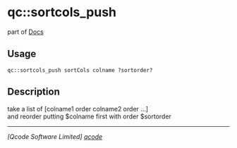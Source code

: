 qc::sortcols_push
=================

part of [Docs](../index.md)

Usage
-----
`qc::sortcols_push sortCols colname ?sortorder?`

Description
-----------
take a list of [colname1 order colname2 order ...]<br/>and reorder putting $colname first with order $sortorder

----------------------------------
*[Qcode Software Limited] [qcode]*

[qcode]: http://www.qcode.co.uk "Qcode Software"